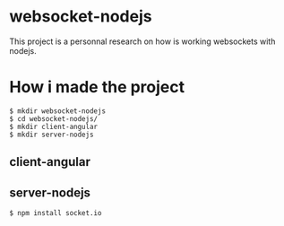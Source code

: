 # websocket-nodejs #

This project is a personnal research on how is working websockets with nodejs.

# How i made the project #

    $ mkdir websocket-nodejs
    $ cd websocket-nodejs/
    $ mkdir client-angular
    $ mkdir server-nodejs

## client-angular

## server-nodejs

    $ npm install socket.io


